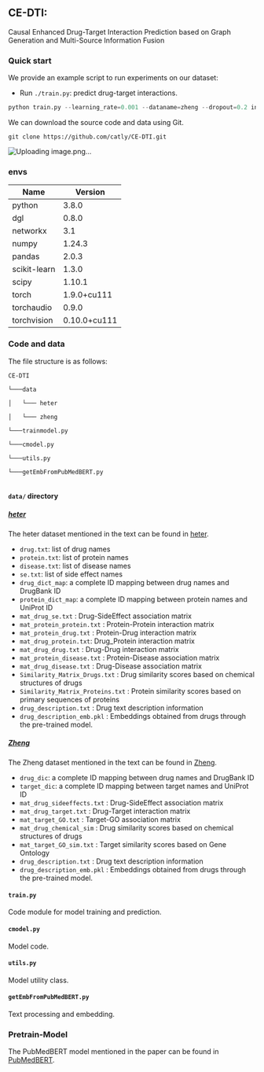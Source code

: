 ## CE-DTI:
Causal Enhanced Drug-Target Interaction Prediction based on Graph Generation and Multi-Source Information Fusion
### Quick start
We provide an example script to run experiments on our dataset: 

- Run `./train.py`: predict drug-target interactions. 

```Python
python train.py --learning_rate=0.001 --dataname=zheng --dropout=0.2 inp_size=128
```
We can download the source code and data using Git.

```
git clone https://github.com/catly/CE-DTI.git
```

![Uploading image.png…]()





### envs

|Name                    |Version               | 
|-------|-------|
|python          |          3.8.0      |        
|dgl              |         0.8.0       |      
|networkx        |         3.1       |       
|numpy            |         1.24.3    |      
|pandas          |          2.0.3     |      
|scikit-learn    |          1.3.0      |         
|scipy          |           1.10.1     |           
|torch        |             1.9.0+cu111  |          
|torchaudio   |             0.9.0         |          
|torchvision    |           0.10.0+cu111 |            



### Code and data
The file structure is as follows: 
```
CE-DTI

└───data

│   └─── heter

│   └─── zheng

└───trainmodel.py

└───cmodel.py

└───utils.py

└───getEmbFromPubMedBERT.py


```


#### `data/` directory
##### [heter](https://github.com/luoyunan/DTINet)
The heter dataset mentioned in the text can be found in [heter](https://github.com/luoyunan/DTINet).
- `drug.txt`: list of drug names
- `protein.txt`: list of protein names
- `disease.txt`: list of disease names
- `se.txt`: list of side effect names
- `drug_dict_map`: a complete ID mapping between drug names and DrugBank ID
- `protein_dict_map`: a complete ID mapping between protein names and UniProt ID
- `mat_drug_se.txt` 		: Drug-SideEffect association matrix
- `mat_protein_protein.txt` : Protein-Protein interaction matrix
- `mat_protein_drug.txt` 	: Protein-Drug interaction matrix
- `mat_drug_protein.txt`: Drug_Protein interaction matrix
- `mat_drug_drug.txt` 		: Drug-Drug interaction matrix
- `mat_protein_disease.txt` : Protein-Disease association matrix
- `mat_drug_disease.txt` 	: Drug-Disease association matrix
- `Similarity_Matrix_Drugs.txt` 	: Drug similarity scores based on chemical structures of drugs
- `Similarity_Matrix_Proteins.txt` 	: Protein similarity scores based on primary sequences of proteins
- `drug_description.txt` : Drug text description information
- `drug_description_emb.pkl` : Embeddings obtained from drugs through the pre-trained model.
  

##### [Zheng](https://opus.lib.uts.edu.au/bitstream/10453/133212/4/2844947A-867E-4FFE-B718-ED9D728E0F76%20am.pdf)
The Zheng dataset mentioned in the text can be found in [Zheng](https://opus.lib.uts.edu.au/bitstream/10453/133212/4/2844947A-867E-4FFE-B718-ED9D728E0F76%20am.pdf).
- `drug_dic`: a complete ID mapping between drug names and DrugBank ID
- `target_dic`: a complete ID mapping between target names and UniProt ID
- `mat_drug_sideeffects.txt` 		: Drug-SideEffect association matrix
- `mat_drug_target.txt` 	: Drug-Target interaction matrix
- `mat_target_GO.txt` : Target-GO association matrix
- `mat_drug_chemical_sim` 	: Drug similarity scores based on chemical structures of drugs
- `mat_target_GO_sim.txt` 	: Target similarity scores based on Gene Ontology 
- `drug_description.txt` : Drug text description information
- `drug_description_emb.pkl` : Embeddings obtained from drugs through the pre-trained model.

#### `train.py` 
Code module for model training and prediction.

#### `cmodel.py` 
 Model code.

#### `utils.py` 
Model utility class.

#### `getEmbFromPubMedBERT.py` 
Text processing and embedding.

### Pretrain-Model
The PubMedBERT model mentioned in the paper can be found in [PubMedBERT](https://huggingface.co/microsoft/BiomedNLP-BiomedBERT-base-uncased-abstract-fulltext).








